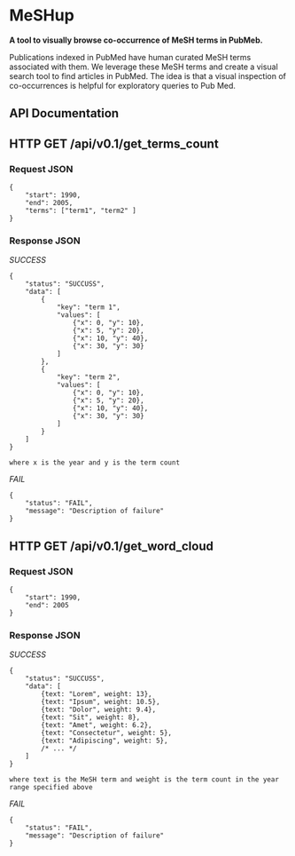 # MeSHup
<b>A tool to visually browse co-occurrence of MeSH terms in PubMeb.</b>

Publications indexed in PubMed have human curated MeSH terms associated with them.
We leverage these MeSH terms and create a visual search tool to find articles in PubMed.
The idea is that a visual inspection of co-occurrences is helpful for exploratory queries to Pub Med.

## API Documentation

## HTTP GET /api/v0.1/get_terms_count

### Request JSON
```
{
    "start": 1990,
    "end": 2005,
    "terms": ["term1", "term2" ]
}
```
### Response JSON
*SUCCESS*

```
{
    "status": "SUCCUSS",
    "data": [
        {
            "key": "term 1", 
            "values": [
                {"x": 0, "y": 10}, 
                {"x": 5, "y": 20}, 
                {"x": 10, "y": 40}, 
                {"x": 30, "y": 30}
            ]
        },
        {
            "key": "term 2", 
            "values": [
                {"x": 0, "y": 10}, 
                {"x": 5, "y": 20}, 
                {"x": 10, "y": 40}, 
                {"x": 30, "y": 30}
            ]
        }
    ]
}

where x is the year and y is the term count
```


*FAIL*

```
{
    "status": "FAIL",
    "message": "Description of failure"
}
```

## HTTP GET /api/v0.1/get_word_cloud

### Request JSON
```
{
    "start": 1990,
    "end": 2005
}
```

### Response JSON
*SUCCESS*

```
{
    "status": "SUCCUSS",
    "data": [
        {text: "Lorem", weight: 13},
        {text: "Ipsum", weight: 10.5},
        {text: "Dolor", weight: 9.4},
        {text: "Sit", weight: 8},
        {text: "Amet", weight: 6.2},
        {text: "Consectetur", weight: 5},
        {text: "Adipiscing", weight: 5},
        /* ... */
    ]
}

where text is the MeSH term and weight is the term count in the year range specified above
```

*FAIL*

```
{
    "status": "FAIL",
    "message": "Description of failure"
}
```
